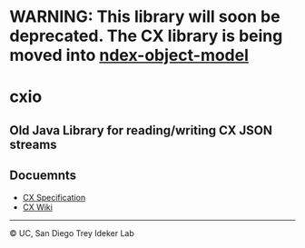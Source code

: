 # WARNING: This library will soon be deprecated. The CX library is being moved into [ndex-object-model](https://github.com/ndexbio/ndex-object-model)

# cxio
## Old Java Library for reading/writing CX JSON streams

## Docuemnts
* [CX Specification](https://docs.google.com/document/d/1kAUzVj6X86YCWHnTyZtybh1lt4zO-M6anCMJBD_PyG0/edit?usp=sharing)
* [CX Wiki](https://github.com/cmzmasek/cxio/wiki/Java-Library-for-CX-Serialization-and-De-serialization)

---
&copy; UC, San Diego Trey Ideker Lab
